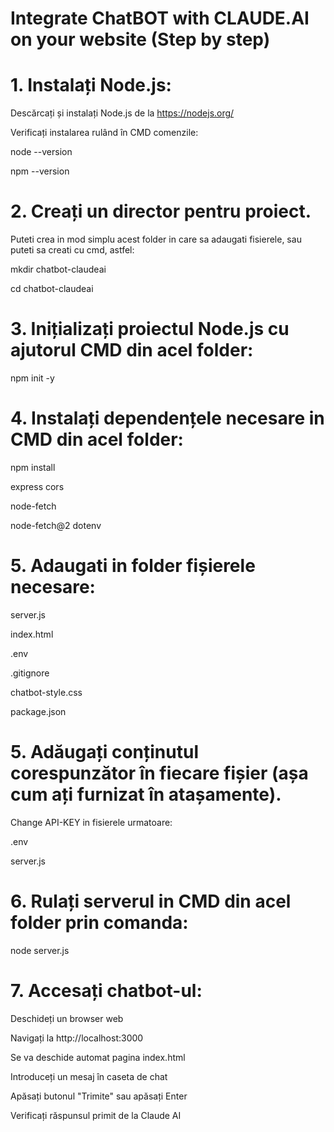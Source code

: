 # Integrate ChatBOT with CLAUDE.AI on your website (Step by step)


# 1. Instalați Node.js:

Descărcați și instalați Node.js de la https://nodejs.org/

Verificați instalarea rulând în CMD comenzile:

node --version 

npm --version 


# 2. Creați un director pentru proiect. 
Puteti crea in mod simplu acest folder in care sa adaugati fisierele, sau puteti sa creati cu cmd, astfel:

mkdir chatbot-claudeai

cd chatbot-claudeai

# 3. Inițializați proiectul Node.js cu ajutorul CMD din acel folder:
npm init -y

# 4. Instalați dependențele necesare in CMD din acel folder:
npm install 

express cors

node-fetch

node-fetch@2 dotenv

# 5. Adaugati in folder fișierele necesare:

server.js

index.html

.env

.gitignore

chatbot-style.css

package.json


# 5. Adăugați conținutul corespunzător în fiecare fișier (așa cum ați furnizat în atașamente).
Change API-KEY in fisierele urmatoare:

.env 

server.js 



# 6. Rulați serverul in CMD din acel folder prin comanda:
node server.js

# 7. Accesați chatbot-ul:

Deschideți un browser web

Navigați la http://localhost:3000 

Se va deschide automat pagina index.html 

Introduceți un mesaj în caseta de chat

Apăsați butonul "Trimite" sau apăsați Enter

Verificați răspunsul primit de la Claude AI
